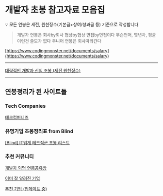 # 개발자 초봉 참고자료 모음집

<aside>
💡 모든 연봉은 세전, 원천징수(기본급+상여/성과급 등) 기준으로 작성합니다

</aside>

> 개발자 연봉은 회사by회사 협상by협상 면접by면접이다
무슨언어, 몇년차, 평균 이런건 쓸모가 없다
주니어 연봉은 회사따라간다
> 

[https://www.codingmonster.net/documents/salary](https://www.codingmonster.net/documents/salary)

---

[대략적인 개발자 신입 초봉 (세전 원천징수)](https://www.notion.so/b6563592fe3b46febf09f4dfcb913af3)

---

## 연봉정리가 된 사이트들

### Tech Companies

[테크컴퍼니즈](https://techcompanies.kr/)

### 유명기업 초봉정리표 from Blind

[[Blind] IT업계 테크직군 초봉 리스트](https://docs.google.com/spreadsheets/d/1U28rQ6j0_byb1Tola_ZB8xsDsV1MlH1M66Sex6Qk3oM/edit#gid=0)

### 추천 커뮤니티

[개발자 익명 연봉공유방](https://www.notion.so/codingmonster/bb012dc9ad45448f8cb864ca4cec129b)

[이미 잘 알려진 기업](https://www.notion.so/3f495d60180147409d5b7b48a7972739)

[추천 기업 (업데이트 중)](https://www.notion.so/34074a74931d4805af5d5fcbd1af8b6d)